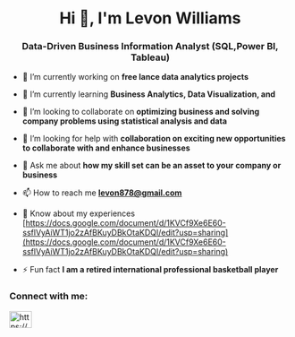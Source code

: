 <h1 align="center">Hi 👋, I'm Levon Williams</h1>
<h3 align="center">Data-Driven Business Information Analyst (SQL,Power BI, Tableau)</h3>

- 🔭 I’m currently working on **free lance data analytics projects**

- 🌱 I’m currently learning **Business Analytics, Data Visualization, and**

- 👯 I’m looking to collaborate on **optimizing business and solving company problems using statistical analysis and data**

- 🤝 I’m looking for help with **collaboration on exciting new opportunities to collaborate with and enhance businesses**

- 💬 Ask me about **how my skill set can be an asset to your company or business**

- 📫 How to reach me **levon878@gmail.com**

- 📄 Know about my experiences [https://docs.google.com/document/d/1KVCf9Xe6E60-ssflVyAiWT1jo2zAfBKuyDBkOtaKDQI/edit?usp=sharing](https://docs.google.com/document/d/1KVCf9Xe6E60-ssflVyAiWT1jo2zAfBKuyDBkOtaKDQI/edit?usp=sharing)

- ⚡ Fun fact **I am a retired international professional basketball player**

<h3 align="left">Connect with me:</h3>
<p align="left">
<a href="https://linkedin.com/in/https://www.linkedin.com/in/levon-williams-/" target="blank"><img align="center" src="https://raw.githubusercontent.com/rahuldkjain/github-profile-readme-generator/master/src/images/icons/Social/linked-in-alt.svg" alt="https://www.linkedin.com/in/levon-williams-/" height="30" width="40" /></a>
</p>
